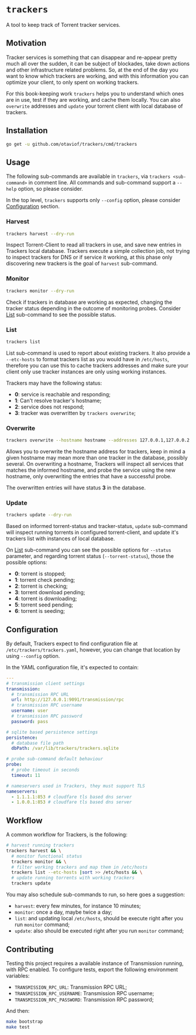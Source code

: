 # `trackers`

A tool to keep track of Torrent tracker services.

## Motivation

Tracker services is something that can disappear and re-appear pretty much all over the sudden, it
can be subject of blockades, take down actions and other infrastructure related problems. So, at
the end of the day you want to know which trackers are working, and with this information you can
optimize your client, to only spent on working trackers.

For this book-keeping work `trackers` helps you to understand which ones are in use, test if they
are working, and cache them locally. You can also `overwrite` addresses and `update` your torrent
client with local database of trackers.

## Installation

``` bash
go get -u github.com/otaviof/trackers/cmd/trackers
```

## Usage

The following sub-commands are available in `trackers`, via `trackers <sub-command>` in comment
line. All commands and sub-command support a `--help` option, so please consider.

In the top level, `trackers` supports only `--config` option, please consider
[Configuration](#configuration) section.

### Harvest

``` bash
trackers harvest --dry-run
```

Inspect Torrent-Client to read all trackers in use, and save new entries in Trackers local
database. Trackers execute a simple collection job, not trying to inspect trackers for DNS or if
service it working, at this phase only discovering new trackers is the goal of `harvest`
sub-command.

### Monitor

``` bash
trackers monitor --dry-run
```

Check if trackers in database are working as expected, changing the tracker status depending in
the outcome of monitoring probes. Consider [List](#list) sub-command to see the possible status.

### List

``` bash
trackers list
```

List sub-command is used to report about existing trackers. It also provide a `--etc-hosts` to
format trackers list as you would have in `/etc/hosts`, therefore you can use this to cache
trackers addresses and make sure your client only use tracker instances are only using working
instances.

Trackers may have the following status:
- **0**: service is reachable and responding;
- **1**: Can't resolve tracker's hostname;
- **2**: service does not respond;
- **3**: tracker was overwritten by `trackers overwrite`;

### Overwrite

``` bash
trackers overwrite --hostname hostname --addresses 127.0.0.1,127.0.0.2
```

Allows you to overwrite the hostname address for trackers, keep in mind a given hostname may mean
more than one tracker in the database, possibly several. On overwriting a hostname, Trackers will
inspect all services that matches the informed hostname, and probe the service using the new
hostname, only overwriting the entries that have a successful probe.

The overwritten entries will have status **3** in the database.

### Update

``` bash
trackers update --dry-run
```

Based on informed torrent-status and tracker-status, `update` sub-command will inspect running
torrents in configured torrent-client, and update it's trackers list with instances of local
database.

On [List](#list) sub-command you can see the possible options for `--status` parameter, and
regarding torrent status (`--torrent-status`), those the possible options:

- **0**: torrent is stopped;
- **1**: torrent check pending;
- **2**: torrent is checking;
- **3**: torrent download pending;
- **4**: torrent is downloading;
- **5**: torrent seed pending;
- **6**: torrent is seeding;

## Configuration

By default, Trackers expect to find configuration file at `/etc/trackers/trackers.yaml`, however, you
can change that location by using `--config` option.

In the YAML configuration file, it's expected to contain:

``` yaml
---
# transmission client settings
transmission:
  # transmission RPC URL
  url: http://127.0.0.1:9091/transmission/rpc
  # transmission RPC username
  username: user
  # transmission RPC password
  password: pass

# sqlite based persistence settings
persistence:
  # database file path
  dbPath: /var/lib/trackers/trackers.sqlite

# probe sub-command default behaviour
probe:
  # probe timeout in seconds
  timeout: 11

# nameservers used in Trackers, they must support TLS
nameservers:
  - 1.1.1.1:853 # cloudfare tls based dns server
  - 1.0.0.1:853 # cloudfare tls based dns server
```

## Workflow

A common workflow for Trackers, is the following:

``` bash
# harvest running trackers
trackers harvest && \
  # monitor functional status
  trackers monitor && \
  # filter working trackers and map them in /etc/hosts
  trackers list --etc-hosts |sort >> /etc/hosts && \
  # update running torrents with working trackers
  trackers update
```

You may also schedule sub-commands to run, so here goes a suggestion:

- `harvest`: every few minutes, for instance 10 minutes;
- `monitor`: once a day, maybe twice a day;
- `list`: and updating local `/etc/hosts`, should be execute right after you run `monitor` command;
- `update`: also should be executed right after you run `monitor` command;

## Contributing

Testing this project requires a available instance of Transmission running, with RPC enabled. To
configure tests, export the following environment variables:

- `TRANSMISSION_RPC_URL`: Transmission RPC URL;
- `TRANSMISSION_RPC_USERNAME`: Transmission RPC username;
- `TRANSMISSION_RPC_PASSWORD`: Transmission RPC password;

And then:

``` bash
make bootstrap
make test
```